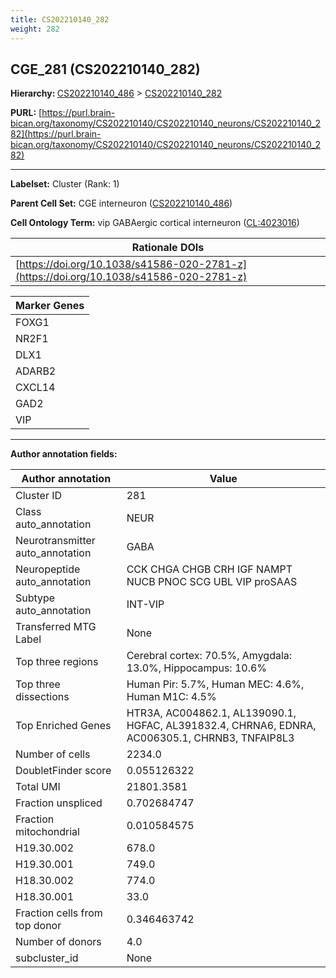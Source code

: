 ```yaml
---
title: CS202210140_282
weight: 282
---
```

## CGE_281 (CS202210140_282)
<b>Hierarchy: </b>
[CS202210140_486](../CS202210140_486) >
[CS202210140_282](../CS202210140_282)

**PURL:** [https://purl.brain-bican.org/taxonomy/CS202210140/CS202210140_neurons/CS202210140_282](https://purl.brain-bican.org/taxonomy/CS202210140/CS202210140_neurons/CS202210140_282)

---


**Labelset:** Cluster (Rank: 1)

**Parent Cell Set:** CGE interneuron ([CS202210140_486](../CS202210140_486))



**Cell Ontology Term:**  vip GABAergic cortical interneuron ([CL:4023016](https://www.ebi.ac.uk/ols/ontologies/cl/terms?obo_id=CL:4023016)) 

| Rationale DOIs |
|----------------|
|[https://doi.org/10.1038/s41586-020-2781-z](https://doi.org/10.1038/s41586-020-2781-z)|

[MARKER GENES.]: #


| Marker Genes |
|--------------|
|FOXG1|
|NR2F1|
|DLX1|
|ADARB2|
|CXCL14|
|GAD2|
|VIP|

---

[TRANSFERRED ANNOTATIONS.]: #


[AUTHOR ANNOTATION FIELDS.]: #


**Author annotation fields:**

| Author annotation | Value |
|-------------------|-------|
|Cluster ID|281|
|Class auto_annotation|NEUR|
|Neurotransmitter auto_annotation|GABA|
|Neuropeptide auto_annotation|CCK CHGA CHGB CRH IGF NAMPT NUCB PNOC SCG UBL VIP proSAAS|
|Subtype auto_annotation|INT-VIP|
|Transferred MTG Label|None|
|Top three regions|Cerebral cortex: 70.5%, Amygdala: 13.0%, Hippocampus: 10.6%|
|Top three dissections|Human Pir: 5.7%, Human MEC: 4.6%, Human M1C: 4.5%|
|Top Enriched Genes|HTR3A, AC004862.1, AL139090.1, HGFAC, AL391832.4, CHRNA6, EDNRA, AC006305.1, CHRNB3, TNFAIP8L3|
|Number of cells|2234.0|
|DoubletFinder score|0.055126322|
|Total UMI|21801.3581|
|Fraction unspliced|0.702684747|
|Fraction mitochondrial|0.010584575|
|H19.30.002|678.0|
|H19.30.001|749.0|
|H18.30.002|774.0|
|H18.30.001|33.0|
|Fraction cells from top donor|0.346463742|
|Number of donors|4.0|
|subcluster_id|None|
